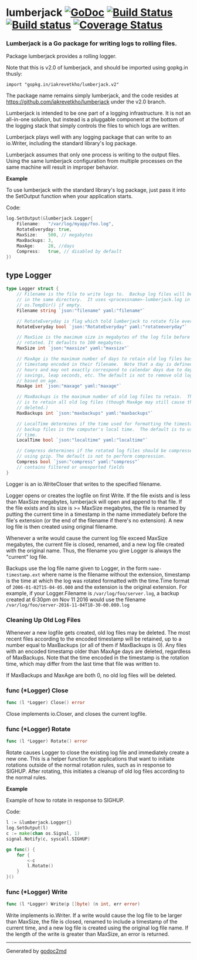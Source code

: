 # lumberjack  [![GoDoc](https://godoc.org/gopkg.in/iakrevetkho/lumberjack.v2?status.png)](https://godoc.org/gopkg.in/iakrevetkho/lumberjack.v2) [![Build Status](https://travis-ci.org/iakrevetkho/lumberjack.svg?branch=v2.0)](https://travis-ci.org/iakrevetkho/lumberjack) [![Build status](https://ci.appveyor.com/api/projects/status/00gchpxtg4gkrt5d)](https://ci.appveyor.com/project/iakrevetkho/lumberjack) [![Coverage Status](https://coveralls.io/repos/iakrevetkho/lumberjack/badge.svg?branch=v2.0)](https://coveralls.io/r/iakrevetkho/lumberjack?branch=v2.0)

### Lumberjack is a Go package for writing logs to rolling files.

Package lumberjack provides a rolling logger.

Note that this is v2.0 of lumberjack, and should be imported using gopkg.in
thusly:

    import "gopkg.in/iakrevetkho/lumberjack.v2"

The package name remains simply lumberjack, and the code resides at
https://github.com/iakrevetkho/lumberjack under the v2.0 branch.

Lumberjack is intended to be one part of a logging infrastructure.
It is not an all-in-one solution, but instead is a pluggable
component at the bottom of the logging stack that simply controls the files
to which logs are written.

Lumberjack plays well with any logging package that can write to an
io.Writer, including the standard library's log package.

Lumberjack assumes that only one process is writing to the output files.
Using the same lumberjack configuration from multiple processes on the same
machine will result in improper behavior.


**Example**

To use lumberjack with the standard library's log package, just pass it into the SetOutput function when your application starts.

Code:

```go
log.SetOutput(&lumberjack.Logger{
    Filename:   "/var/log/myapp/foo.log",
    RotateEveryday: true,
    MaxSize:    500, // megabytes
    MaxBackups: 3,
    MaxAge:     28, //days
    Compress:   true, // disabled by default
})
```



## type Logger
``` go
type Logger struct {
    // Filename is the file to write logs to.  Backup log files will be retained
    // in the same directory.  It uses <processname>-lumberjack.log in
    // os.TempDir() if empty.
    Filename string `json:"filename" yaml:"filename"`

	// RotateEveryday is flag which told lumberjack to rotate file every day at 00:00.
	RotateEveryday bool `json:"RotateEveryday" yaml:"rotateeveryday"`

    // MaxSize is the maximum size in megabytes of the log file before it gets
    // rotated. It defaults to 100 megabytes.
    MaxSize int `json:"maxsize" yaml:"maxsize"`

    // MaxAge is the maximum number of days to retain old log files based on the
    // timestamp encoded in their filename.  Note that a day is defined as 24
    // hours and may not exactly correspond to calendar days due to daylight
    // savings, leap seconds, etc. The default is not to remove old log files
    // based on age.
    MaxAge int `json:"maxage" yaml:"maxage"`

    // MaxBackups is the maximum number of old log files to retain.  The default
    // is to retain all old log files (though MaxAge may still cause them to get
    // deleted.)
    MaxBackups int `json:"maxbackups" yaml:"maxbackups"`

    // LocalTime determines if the time used for formatting the timestamps in
    // backup files is the computer's local time.  The default is to use UTC
    // time.
    LocalTime bool `json:"localtime" yaml:"localtime"`

    // Compress determines if the rotated log files should be compressed
    // using gzip. The default is not to perform compression.
    Compress bool `json:"compress" yaml:"compress"`
    // contains filtered or unexported fields
}
```
Logger is an io.WriteCloser that writes to the specified filename.

Logger opens or creates the logfile on first Write.  If the file exists and
is less than MaxSize megabytes, lumberjack will open and append to that file.
If the file exists and its size is >= MaxSize megabytes, the file is renamed
by putting the current time in a timestamp in the name immediately before the
file's extension (or the end of the filename if there's no extension). A new
log file is then created using original filename.

Whenever a write would cause the current log file exceed MaxSize megabytes,
the current file is closed, renamed, and a new log file created with the
original name. Thus, the filename you give Logger is always the "current" log
file.

Backups use the log file name given to Logger, in the form `name-timestamp.ext`
where name is the filename without the extension, timestamp is the time at which
the log was rotated formatted with the time.Time format of
`2006-01-02T15-04-05.000` and the extension is the original extension.  For
example, if your Logger.Filename is `/var/log/foo/server.log`, a backup created
at 6:30pm on Nov 11 2016 would use the filename
`/var/log/foo/server-2016-11-04T18-30-00.000.log`

### Cleaning Up Old Log Files
Whenever a new logfile gets created, old log files may be deleted.  The most
recent files according to the encoded timestamp will be retained, up to a
number equal to MaxBackups (or all of them if MaxBackups is 0).  Any files
with an encoded timestamp older than MaxAge days are deleted, regardless of
MaxBackups.  Note that the time encoded in the timestamp is the rotation
time, which may differ from the last time that file was written to.

If MaxBackups and MaxAge are both 0, no old log files will be deleted.











### func (\*Logger) Close
``` go
func (l *Logger) Close() error
```
Close implements io.Closer, and closes the current logfile.



### func (\*Logger) Rotate
``` go
func (l *Logger) Rotate() error
```
Rotate causes Logger to close the existing log file and immediately create a
new one.  This is a helper function for applications that want to initiate
rotations outside of the normal rotation rules, such as in response to
SIGHUP.  After rotating, this initiates a cleanup of old log files according
to the normal rules.

**Example**

Example of how to rotate in response to SIGHUP.

Code:

```go
l := &lumberjack.Logger{}
log.SetOutput(l)
c := make(chan os.Signal, 1)
signal.Notify(c, syscall.SIGHUP)

go func() {
    for {
        <-c
        l.Rotate()
    }
}()
```

### func (\*Logger) Write
``` go
func (l *Logger) Write(p []byte) (n int, err error)
```
Write implements io.Writer.  If a write would cause the log file to be larger
than MaxSize, the file is closed, renamed to include a timestamp of the
current time, and a new log file is created using the original log file name.
If the length of the write is greater than MaxSize, an error is returned.









- - -
Generated by [godoc2md](http://godoc.org/github.com/davecheney/godoc2md)
